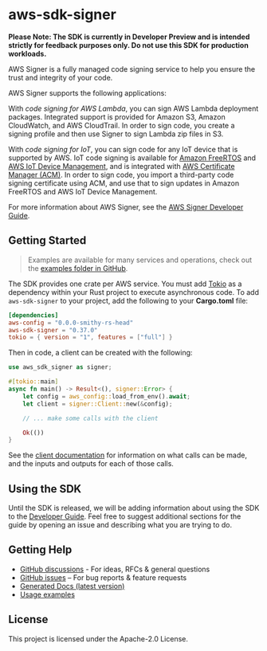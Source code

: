 # aws-sdk-signer

**Please Note: The SDK is currently in Developer Preview and is intended strictly for
feedback purposes only. Do not use this SDK for production workloads.**

AWS Signer is a fully managed code signing service to help you ensure the trust and integrity of your code.

AWS Signer supports the following applications:

With _code signing for AWS Lambda_, you can sign AWS Lambda deployment packages. Integrated support is provided for Amazon S3, Amazon CloudWatch, and AWS CloudTrail. In order to sign code, you create a signing profile and then use Signer to sign Lambda zip files in S3.

With _code signing for IoT_, you can sign code for any IoT device that is supported by AWS. IoT code signing is available for [Amazon FreeRTOS](http://docs.aws.amazon.com/freertos/latest/userguide/) and [AWS IoT Device Management](http://docs.aws.amazon.com/iot/latest/developerguide/), and is integrated with [AWS Certificate Manager (ACM)](http://docs.aws.amazon.com/acm/latest/userguide/). In order to sign code, you import a third-party code signing certificate using ACM, and use that to sign updates in Amazon FreeRTOS and AWS IoT Device Management.

For more information about AWS Signer, see the [AWS Signer Developer Guide](http://docs.aws.amazon.com/signer/latest/developerguide/Welcome.html).

## Getting Started

> Examples are available for many services and operations, check out the
> [examples folder in GitHub](https://github.com/awslabs/aws-sdk-rust/tree/main/examples).

The SDK provides one crate per AWS service. You must add [Tokio](https://crates.io/crates/tokio)
as a dependency within your Rust project to execute asynchronous code. To add `aws-sdk-signer` to
your project, add the following to your **Cargo.toml** file:

```toml
[dependencies]
aws-config = "0.0.0-smithy-rs-head"
aws-sdk-signer = "0.37.0"
tokio = { version = "1", features = ["full"] }
```

Then in code, a client can be created with the following:

```rust
use aws_sdk_signer as signer;

#[tokio::main]
async fn main() -> Result<(), signer::Error> {
    let config = aws_config::load_from_env().await;
    let client = signer::Client::new(&config);

    // ... make some calls with the client

    Ok(())
}
```

See the [client documentation](https://docs.rs/aws-sdk-signer/latest/aws_sdk_signer/client/struct.Client.html)
for information on what calls can be made, and the inputs and outputs for each of those calls.

## Using the SDK

Until the SDK is released, we will be adding information about using the SDK to the
[Developer Guide](https://docs.aws.amazon.com/sdk-for-rust/latest/dg/welcome.html). Feel free to suggest
additional sections for the guide by opening an issue and describing what you are trying to do.

## Getting Help

* [GitHub discussions](https://github.com/awslabs/aws-sdk-rust/discussions) - For ideas, RFCs & general questions
* [GitHub issues](https://github.com/awslabs/aws-sdk-rust/issues/new/choose) – For bug reports & feature requests
* [Generated Docs (latest version)](https://awslabs.github.io/aws-sdk-rust/)
* [Usage examples](https://github.com/awslabs/aws-sdk-rust/tree/main/examples)

## License

This project is licensed under the Apache-2.0 License.

